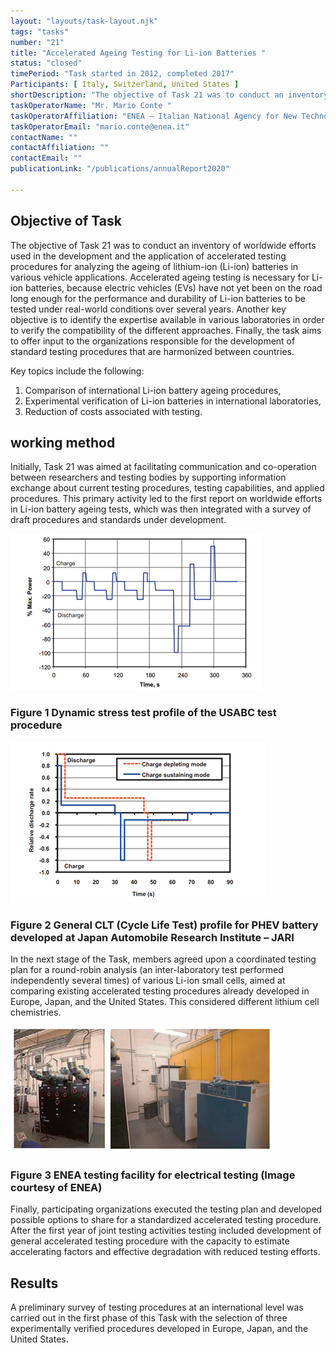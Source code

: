 ```yaml
---
layout: "layouts/task-layout.njk"
tags: "tasks"
number: "21"
title: "Accelerated Ageing Testing for Li-ion Batteries "
status: "closed"
timePeriod: "Task started in 2012, completed 2017"
Participants: [ Italy, Switzerland, United States ]
shortDescription: "The objective of Task 21 was to conduct an inventory of worldwide efforts used in the development and the application of accelerated testing procedures."
taskOperatorName: "Mr. Mario Conte "
taskOperatorAffiliation: "ENEA – Italian National Agency for New Technologies Energy and Sustainable Economic Development"
taskOperatorEmail: "mario.conte@enea.it"
contactName: ""
contactAffiliation: ""
contactEmail: ""
publicationLink: "/publications/annualReport2020"

---
```


## Objective of Task
The objective of Task 21 was to conduct an inventory of worldwide efforts used in the development and the application of accelerated testing procedures for analyzing the ageing of lithium-ion (Li-ion) batteries in various vehicle applications. Accelerated ageing testing is necessary for Li-ion batteries, because electric vehicles (EVs) have not yet been on the road long enough for the performance and durability of Li-ion batteries to be tested under real-world conditions over several years. Another key objective is to identify the expertise available in various laboratories in order to verify the compatibility of the different approaches. Finally, the task aims to offer input to the organizations responsible for the development of standard testing procedures that are harmonized between countries.  

Key topics include the following:  

1. Comparison of international Li-ion battery ageing procedures, 
2. Experimental verification of Li-ion batteries in international laboratories, 
3. Reduction of costs associated with testing. 

## working method
Initially, Task 21 was aimed at facilitating communication and co-operation between researchers and testing bodies by supporting information exchange about current testing procedures, testing capabilities, and applied procedures. This primary activity led to the first report on worldwide efforts in Li-ion battery ageing tests, which was then integrated with a survey of draft procedures and standards under development. 

![results of task 21](/assets/images/task25_figure_one.png)
### Figure 1 Dynamic stress test profile of the USABC test procedure 

![results of task 21](/assets/images/task25_figure_two.png)
### Figure 2 General CLT (Cycle Life Test) profile for PHEV battery developed at Japan Automobile Research Institute – JARI 

In the next stage of the Task, members agreed upon a coordinated testing plan for a round-robin analysis (an inter-laboratory test performed independently several times) of various Li-ion small cells, aimed at comparing existing accelerated testing procedures already developed in Europe, Japan, and the United States. This considered different lithium cell chemistries. 

![results of task 21](/assets/images/task25_figure_three.png)
### Figure 3  ENEA testing facility for electrical testing (Image courtesy of ENEA) 

Finally, participating organizations executed the testing plan and developed possible options to share for a standardized accelerated testing procedure. After the first year of joint testing activities testing included development of general accelerated testing procedure with the capacity to estimate accelerating factors and effective degradation with reduced testing efforts. 


## Results
A preliminary survey of testing procedures at an international level was carried out in the first phase of this Task with the selection of three experimentally verified procedures developed in Europe, Japan, and the United States.  